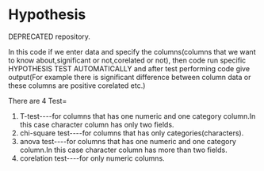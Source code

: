 # Hypothesis
DEPRECATED repository.

In this code if we enter data and specify the columns(columns that we want to know about,significant or not,corelated or not), then code run specific HYPOTHESIS TEST AUTOMATICALLY
and after test performing code give output(For example there is significant difference between column data or these columns are positive corelated etc.)

There are 4 Test=
1. T-test----for columns that has one numeric and one category column.In this case character column has only two fields.
2. chi-square test----for columns that has only categories(characters).
3. anova test----for columns that has one numeric and one category column.In this case character column has more than two fields.
4. corelation test----for only numeric columns.
